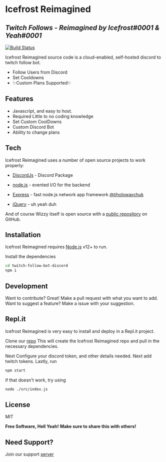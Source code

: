 # Icefrost Reimagined
## _Twitch Follows - Reimagined by Icefrost#0001 & Yeah#0001_


[![Build Status](https://travis-ci.org/joemccann/dillinger.svg?branch=master)](https://travis-ci.org/joemccann/dillinger)

Icefrost Reimagined source code is a cloud-enabled, self-hosted discord to twitch follow bot.
- Follow Users from Discord
- Set Cooldowns
- ✨Custom Plans Supported✨

## Features

- Javascript, and easy to host.
- Required Little to no coding knowledge
- Set Custom CoolDowns
- Custom Discord Bot
- Ability to change plans


## Tech

Icefrost Reimagined uses a number of open source projects to work properly:

- [DiscordJs] - Discord Package
- [node.js] - evented I/O for the backend
- [Express] - fast node.js network app framework [@tjholowaychuk]

- [jQuery] - uh yeah duh

And of course Wizzy itself is open source with a [public repository][dill]
 on GitHub.

## Installation

Icefrost Reimagined requires [Node.js](https://nodejs.org/) v12+ to run.

Install the dependencies 
```sh
cd twitch-follow-bot-discord
npm i
```


## Development

Want to contribute? Great!
Make a pull request with what you want to add.
Want to suggest a feature? Make a issue with your suggestion.

## Repl.it

Icefrost Reimagined is very easy to install and deploy in a Repl.it project.

Clone our [repo][dill]
This will create the Icefrost Reimagined repo and pull in the necessary dependencies.


Next Configure your discord token, and other details needed.
Next add twitch tokens.
Lastly, run
```sh
npm start
```
if that doesn't work, try using
```sh
node ./src/index.js
```


## License

MIT

**Free Software, Hell Yeah!**
**Make sure to share this with others!**

## Need Support?
Join our support [server][Sup]

[//]: # (These are reference links used in the body of this note and get stripped out when the markdown processor does its job. There is no need to format nicely because it shouldn't be seen. Thanks SO - http://stackoverflow.com/questions/4823468/store-comments-in-markdown-syntax)

   [dill]: <https://github.com/ReadyForBen/TwitchMagic>
   [git-repo-url]: <https://github.com/ReadyForBen/TwitchMagic,git>
   [john gruber]: <http://daringfireball.net>
   [df1]: <http://daringfireball.net/projects/markdown/>
   [markdown-it]: <https://github.com/markdown-it/markdown-it>
   [Ace Editor]: <http://ace.ajax.org>
   [node.js]: <http://nodejs.org>
   [Twitter Bootstrap]: <http://twitter.github.com/bootstrap/>
   [jQuery]: <http://jquery.com>
   [@tjholowaychuk]: <http://twitter.com/Ben_Verdis>
   [express]: <http://expressjs.com>
   [DiscordJs]: <https://discord.js.org>
   [Gulp]: <http://gulpjs.com>
[sup]: <https://discord.gg/EWDnQ2PcXk>
   [PlDb]: <https://github.com/joemccann/dillinger/tree/master/plugins/dropbox/README.md>
   [PlGh]: <https://github.com/joemccann/dillinger/tree/master/plugins/github/README.md>
   [PlGd]: <https://github.com/joemccann/dillinger/tree/master/plugins/googledrive/README.md>
   [PlOd]: <https://github.com/joemccann/dillinger/tree/master/plugins/onedrive/README.md>
   [PlMe]: <https://github.com/joemccann/dillinger/tree/master/plugins/medium/README.md>
   [PlGa]: <https://github.com/RahulHP/dillinger/blob/master/plugins/googleanalytics/README.md>
